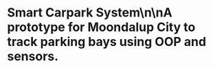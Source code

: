 # Smart Carpark System\n\nA prototype for Moondalup City to track parking bays using OOP and sensors.
